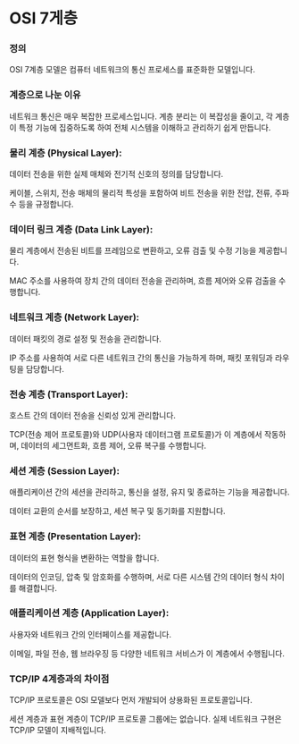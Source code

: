 # OSI 7게층

### 정의

OSI 7계층 모델은 컴퓨터 네트워크의 통신 프로세스를 표준화한 모델입니다.

### 계층으로 나눈 이유

네트워크 통신은 매우 복잡한 프로세스입니다. 계층 분리는 이 복잡성을 줄이고, 각 계층이 특정 기능에 집중하도록 하여 전체 시스템을 이해하고 관리하기 쉽게 만듭니다.

### 물리 계층 (Physical Layer):

데이터 전송을 위한 실제 매체와 전기적 신호의 정의를 담당합니다.

케이블, 스위치, 전송 매체의 물리적 특성을 포함하여 비트 전송을 위한 전압, 전류, 주파수 등을 규정합니다.

### 데이터 링크 계층 (Data Link Layer):

물리 계층에서 전송된 비트를 프레임으로 변환하고, 오류 검출 및 수정 기능을 제공합니다.

MAC 주소를 사용하여 장치 간의 데이터 전송을 관리하며, 흐름 제어와 오류 검출을 수행합니다.

### 네트워크 계층 (Network Layer):

데이터 패킷의 경로 설정 및 전송을 관리합니다.

IP 주소를 사용하여 서로 다른 네트워크 간의 통신을 가능하게 하며, 패킷 포워딩과 라우팅을 담당합니다.

### 전송 계층 (Transport Layer):

호스트 간의 데이터 전송을 신뢰성 있게 관리합니다.

TCP(전송 제어 프로토콜)와 UDP(사용자 데이터그램 프로토콜)가 이 계층에서 작동하며, 데이터의 세그먼트화, 흐름 제어, 오류 복구를 수행합니다.

### 세션 계층 (Session Layer):

애플리케이션 간의 세션을 관리하고, 통신을 설정, 유지 및 종료하는 기능을 제공합니다.

데이터 교환의 순서를 보장하고, 세션 복구 및 동기화를 지원합니다.

### 표현 계층 (Presentation Layer):

데이터의 표현 형식을 변환하는 역할을 합니다.

데이터의 인코딩, 압축 및 암호화를 수행하며, 서로 다른 시스템 간의 데이터 형식 차이를 해결합니다.

### 애플리케이션 계층 (Application Layer):

사용자와 네트워크 간의 인터페이스를 제공합니다.

이메일, 파일 전송, 웹 브라우징 등 다양한 네트워크 서비스가 이 계층에서 수행됩니다.

### TCP/IP 4계층과의 차이점

TCP/IP 프로토콜은 OSI 모델보다 먼저 개발되어 상용화된 프로토콜입니다.

세션 계층과 표현 계층이 TCP/IP 프로토콜 그룹에는 없습니다.
실제 네트워크 구현은 TCP/IP 모델이 지배적입니다.
